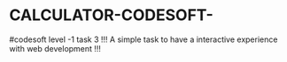 # CALCULATOR-CODESOFT-
#codesoft level -1 task 3
!!! A simple task to have a interactive experience with web development !!!

